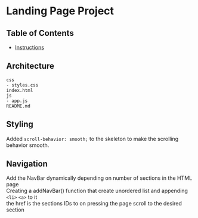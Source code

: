 # Landing Page Project

## Table of Contents

- [Instructions](#instructions)

## Architecture

    css
    - styles.css
    index.html
    js
    - app.js
    README.md

## Styling

Added `scroll-behavior: smooth;` to the skeleton to make the scrolling behavior smooth. <br>

## Navigation

Add the NavBar dynamically depending on number of sections in the HTML page
<br> Creating a addNavBar() function that create unordered list and appending `<li>` `<a>` to it<br>
the href is the sections IDs to on pressing the page scroll to the desired section
